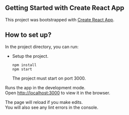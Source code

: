 ## Getting Started with Create React App

This project was bootstrapped with [Create React App](https://github.com/facebook/create-react-app).

## How to set up?

In the project directory, you can run:

- Setup the project.
  ```shell script
  npm install
  npm start
  ```
  The project must start on port 3000.

Runs the app in the development mode.\
Open [http://localhost:3000](http://localhost:3000) to view it in the browser.

The page will reload if you make edits.\
You will also see any lint errors in the console.

